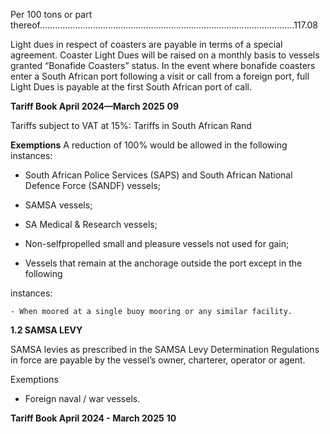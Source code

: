Per 100 tons or part thereof………………………………………………………………………………………..117.08

Light dues in respect of coasters are payable in terms of a special agreement.
Coaster Light Dues will be raised on a monthly basis to vessels granted “Bonafide Coasters”
status. In the event where bonafide coasters enter a South African port following a visit or
call from a foreign port, full Light Dues is payable at the first South African port of call.

**Tariff Book April 2024—March 2025** **09**


Tariffs subject to VAT at 15%: Tariffs in South African Rand

**Exemptions**
A reduction of 100% would be allowed in the following instances:

- South African Police Services (SAPS) and South African National Defence Force
(SANDF) vessels;

- SAMSA vessels;

- SA Medical & Research vessels;

- Non-selfpropelled small and pleasure vessels not used for gain;

- Vessels that remain at the anchorage outside the port except in the following

instances:

    - When moored at a single buoy mooring or any similar facility.

**1.2 SAMSA LEVY**

SAMSA levies as prescribed in the SAMSA Levy Determination Regulations in force are
payable by the vessel’s owner, charterer, operator or agent.

Exemptions

- Foreign naval / war vessels.

**Tariff Book April 2024 - March 2025** **10**